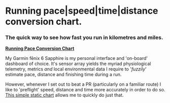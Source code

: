  # Running pace|speed|time|distance conversion chart.

### The quick way to see how fast you run in kilometres and miles.

**[Running Pace Conversion Chart](http://wachilt.github.io/running-pace-conversion-chart/)**

My Garmin fēnix 6 Sapphire is my personal interface and 'on-board' dashboard of choice. It's sensor array yields the myriad physiological telemetry, metrics *and* local environmental data I require to '*fuzzily*' estimate pace, distance and finishing time during a run.

However, whenever I set out to beat a PR (particularly on a familiar route) I like to 'preflight' speed, distance and time more accurately in order to do so. [This simple static chart](http://wachilt.github.io/running-pace-conversion-chart/) allows me to quickly do just that.
